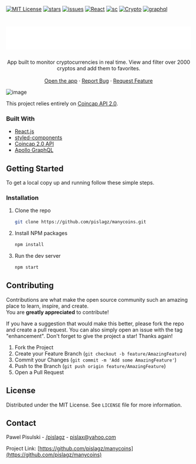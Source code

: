 [![MIT License][license-shield]][license-url]
[![stars][stars-shield]][stars-url]
[![issues][issues-shield]][issues-url]
[![React][react-shield]][react-url]
[![sc][sc-shield]][sc-url]
[![Crypto][crypto-shield]][crpyto-url]
[![graphql][graphql-shield]][graphql-url]

<div align="center">
<h1 align="center">
  <img src="https://raw.githubusercontent.com/pislagz/pislagz/main/assets/manycoins/animated-logo.svg" alt="logo" />
</h1>

  <p align="center">
    App built to monitor cryptocurrencies in real time. View and filter over 2000 cryptos and add them to favorites.
    <br />
    <br />
    <a href="https://manycoins.netlify.app">Open the app</a>
    ·
    <a href="https://github.com/pislagz/manycoins/issues">Report Bug</a>
    ·
    <a href="https://github.com/pislagz/manycoins/issues">Request Feature</a>
  </p>
</div>

![image](https://user-images.githubusercontent.com/77860645/145293584-fec87dd0-8077-4815-bc7f-54bbf39ad5d6.png)


This project relies entirely on [Coincap API 2.0](https://docs.coincap.io).

### Built With

- [React.js](https://reactjs.org/)
- [styled-components](https://styled-components.com/)
- [Coincap 2.0 API](https://docs.coincap.io)
- [Apollo GraphQL](https://www.apollographql.com)

## Getting Started

To get a local copy up and running follow these simple steps.

### Installation

1. Clone the repo
   ```sh
   git clone https://github.com/pislagz/manycoins.git
   ```
2. Install NPM packages
   ```sh
   npm install
   ```
3. Run the dev server
   ```sh
   npm start
   ```
## Contributing

Contributions are what make the open source community such an amazing place to learn, inspire, and create.<br />
You are **greatly appreciated** to contribute!

If you have a suggestion that would make this better, please fork the repo and create a pull request. You can also simply open an issue with the tag "enhancement".
Don't forget to give the project a star! Thanks again!

1. Fork the Project
2. Create your Feature Branch (`git checkout -b feature/AmazingFeature`)
3. Commit your Changes (`git commit -m 'Add some AmazingFeature'`)
4. Push to the Branch (`git push origin feature/AmazingFeature`)
5. Open a Pull Request

<!-- LICENSE -->

## License

Distributed under the MIT License. See `LICENSE` file for more information.

<!-- CONTACT -->

## Contact

Pawel Pisulski - [/pislagz](https://github.com/pislagz) - pislax@yahoo.com

Project Link: [https://github.com/pislagz/manycoins](https://github.com/pislagz/manycoins)


[stars-shield]: https://img.shields.io/github/stars/pislagz/manycoins.svg?style=for-the-badge
[stars-url]: https://github.com/pislagz/manycoins/stargazers
[issues-shield]: https://img.shields.io/github/issues/pislagz/manycoins.svg?style=for-the-badge
[issues-url]: https://github.com/pislagz/manycoins/issues
[license-shield]: https://img.shields.io/github/license/pislagz/manycoins?style=for-the-badge
[license-url]: https://github.com/pislagz/manycoins/blob/master/LICENSE
[react-shield]: https://img.shields.io/static/v1?label=&message=React&color=gray&style=for-the-badge&logo=react
[react-url]: https://reactjs.org
[crypto-shield]: https://img.shields.io/static/v1?label=&message=crypto&color=2b2b2b&style=for-the-badge&logo=bitcoincash
[crpyto-url]: https://coincap.io
[graphql-shield]: https://img.shields.io/static/v1?label=&message=graphql&color=8f106b&style=for-the-badge&logo=graphql
[graphql-url]: https://graphql.org
[sc-shield]: https://img.shields.io/static/v1?label=&message=styled-components&color=2b2b2b&style=for-the-badge&logo=styledcomponents
[sc-url]: https://styled-components.com
